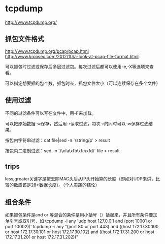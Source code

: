 

tcpdump
============================
http://www.tcpdump.org/

抓包文件格式
----------------------------
http://www.tcpdump.org/pcap/pcap.html
http://www.kroosec.com/2012/10/a-look-at-pcap-file-format.html

可以抓包时过滤或保存后多层过滤包。每次过滤后都可以使用-e,-X等选项来查看。

可以指定想要抓的包个数，抓包时长，抓包文件大小（可以连续保存在多个文件）


使用过滤
----------------------------
不同的过滤条件可以写在文件中，用-F来加载。

可以把原始数据-w保存，然后用-r读取过滤，每次-r的同时可以-w保存过滤结果。

按包内字符串过滤：cat file|sed -n '/string/p' > result

按包内二进制过滤：sed -n '/\xfa\xfb\xfc\xfd/' file > result

trips
----------------------------
less,greater关键字是按去除MAC头后从IP头开始算的长度（即如对UDP来讲，比较的数应该是28+数据长度）。（个人实践的结论）

组合条件
----------------------------
如果抓包条件是and or 等混合的条件是用小括号（）括起来，并且所有条件要加单引号或双引号，如
tcpdump -i any 'udp host 127.0.0.1 and (port 10001 or port 10002))'
tcpdump -i any "(port 80 or port 443) and ((host 172.17.30.100 or host 172.17.30.101 or host 172.17.30.102) and ((host 172.17.31.200 or host 172.17.31.201 or host 172.17.31.202))"